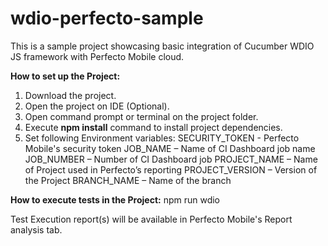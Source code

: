 # wdio-perfecto-sample

This is a sample project showcasing basic integration of Cucumber WDIO JS framework with Perfecto Mobile cloud.

**How to set up the Project:**

  1. Download the project.
  2. Open the project on IDE (Optional).
  3. Open command prompt or terminal on the project folder.
  4. Execute **npm install** command to install project dependencies.
  5. Set following Environment variables:
     SECURITY_TOKEN - Perfecto Mobile's security token
     JOB_NAME – Name of CI Dashboard job name
     JOB_NUMBER – Number of CI Dashboard job
     PROJECT_NAME – Name of Project used in Perfecto’s reporting
     PROJECT_VERSION – Version of the Project
     BRANCH_NAME – Name of the branch

**How to execute tests in the Project:**
  npm run wdio

Test Execution report(s) will be available in Perfecto Mobile's Report analysis tab.
